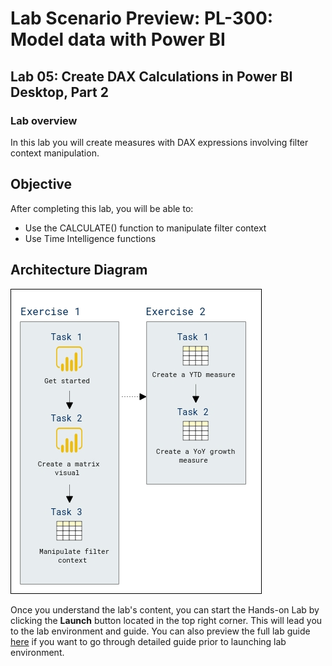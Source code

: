 # Lab Scenario Preview: PL-300: Model data with Power BI

## Lab 05: Create DAX Calculations in Power BI Desktop, Part 2

### Lab overview

In this lab you will create measures with DAX expressions involving filter context manipulation. 

## Objective
  
After completing this lab, you will be able to:

- Use the CALCULATE() function to manipulate filter context
- Use Time Intelligence functions

## Architecture Diagram

  ![](media/Mod5-PL300.png)

Once you understand the lab's content, you can start the Hands-on Lab by clicking the **Launch** button located in the top right corner. This will lead you to the lab environment and guide. You can also preview the full lab guide [here](https://experience.cloudlabs.ai/#/labguidepreview/d858dbbc-09f5-4fe8-bf42-3137c1c05c83) if you want to go through detailed guide prior to launching lab environment.
